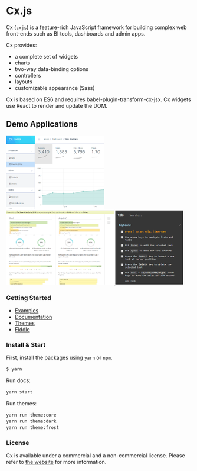 Cx.js
============

Cx (`cxjs`) is a feature-rich JavaScript framework for building complex web front-ends such as BI tools, dashboards and admin apps.

Cx provides:
- a complete set of widgets 
- charts
- two-way data-binding options
- controllers
- layouts
- customizable appearance (Sass)

Cx is based on ES6 and requires babel-plugin-transform-cx-jsx. 
Cx widgets use React to render and update the DOM.

## Demo Applications

<a href="https://cxjs.io/starter">
    <img src="https://github.com/codaxy/cx/blob/master/misc/screenshots/starter/analytics.png" alt="Cx Starter Kit" height="200px" />
</a>
<a href="https://codaxy.github.io/state-of-js-2016-explorer/">
    <img src="https://github.com/codaxy/cx/blob/master/misc/screenshots/sofjs2016/StateOfJs.png" alt="State of JS 2016 Explorer" height="200px" />
</a>
<a href="https://mstijak.github.io/tdo/">
    <img src="https://github.com/codaxy/cx/blob/master/misc/screenshots/tdo/tdo.png" alt="Tdo" height="200px" />
</a>


### Getting Started

- [Examples](https://cxjs.io/examples)
- [Documentation](https://cxjs.io/docs)
- [Themes](https://cxjs.io/themes)
- [Fiddle](https://cxjs.io/fiddle)

### Install & Start

First, install the packages using `yarn` or `npm`.

```bash
$ yarn
```

Run docs:
```bash
yarn start
```

Run themes:
```bash
yarn run theme:core
yarn run theme:dark
yarn run theme:frost
```

### License

Cx is available under a commercial and a non-commercial license.
Please refer to [the website](https://cxjs.io/) for more information.





